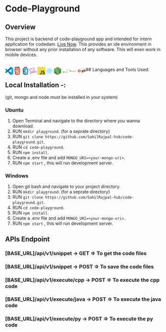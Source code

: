 # Code-Playground

## Overview

This project is backend of code-playground app and intended for intern application for codedam. [Live Now](https://code-playground-frontend-61qbvzp46-sahilrajpal-hub.vercel.app/). This provides an ide environment in browser without any prior installation of any software. This will even work in mobile devices.

<br/>
## Languages and Tools Used:

<img align="left" alt="Visual Studio Code" width="26px" src="https://raw.githubusercontent.com/github/explore/80688e429a7d4ef2fca1e82350fe8e3517d3494d/topics/visual-studio-code/visual-studio-code.png" />
<img align="left" alt="HTML5" width="26px" src="https://raw.githubusercontent.com/github/explore/80688e429a7d4ef2fca1e82350fe8e3517d3494d/topics/html/html.png" />
<img align="left" alt="CSS3" width="26px" src="https://raw.githubusercontent.com/github/explore/80688e429a7d4ef2fca1e82350fe8e3517d3494d/topics/css/css.png" />
<img align="left" alt="Sass" width="26px" src="https://raw.githubusercontent.com/github/explore/80688e429a7d4ef2fca1e82350fe8e3517d3494d/topics/sass/sass.png" />
<img align="left" alt="JavaScript" width="26px" src="https://raw.githubusercontent.com/github/explore/80688e429a7d4ef2fca1e82350fe8e3517d3494d/topics/javascript/javascript.png" />
<img align="left" alt="React" width="26px" src="https://raw.githubusercontent.com/github/explore/80688e429a7d4ef2fca1e82350fe8e3517d3494d/topics/react/react.png" />
<img align="left" alt="Node.js" width="26px" src="https://raw.githubusercontent.com/github/explore/80688e429a7d4ef2fca1e82350fe8e3517d3494d/topics/nodejs/nodejs.png" />
<img align="left" alt="MySQL" width="26px" src="https://raw.githubusercontent.com/github/explore/80688e429a7d4ef2fca1e82350fe8e3517d3494d/topics/mysql/mysql.png" />
<img align="left" alt="MongoDB" width="26px" src="https://raw.githubusercontent.com/github/explore/80688e429a7d4ef2fca1e82350fe8e3517d3494d/topics/mongodb/mongodb.png" />
<img align="left" alt="Git" width="26px" src="https://raw.githubusercontent.com/github/explore/80688e429a7d4ef2fca1e82350fe8e3517d3494d/topics/git/git.png" />

<br />

## Local Installation -:

(git, mongo and node must be installed in your system)

### Ubuntu

1. Open Terminal and navigate to the directory where you wanna download.
2. RUN `mkdir playground`. (for a seprate directory)
3. RUN `git clone https://github.com/SahilRajpal-hub/code-playground.git`.
4. RUN `cd code-playground`.
5. RUN `npm install`.
6. Create a .env file and add `MONGO_URI=<your-mongo-uri>`.
7. RUN `npm start` , this will run development server.

### Windows

1. Open git bash and navigate to your project directory.
2. RUN `mkdir playground`. (for a seprate directory)
3. RUN `git clone https://github.com/SahilRajpal-hub/code-playground.git`.
4. RUN `cd code-playground`.
5. RUN `npm install`.
6. Create a .env file and add `MONGO_URI=<your-mongo-uri>`.
7. RUN `npm start` , this will run development server.

## APIs Endpoint

### [BASE_URL]/api/v1/snippet -> GET => To get the code files

### [BASE_URL]/api/v1/snippet -> POST => To save the code files

### [BASE_URL]/api/v1/execute/cpp -> POST => To execute the cpp code

### [BASE_URL]/api/v1/execute/java -> POST => To execute the java code

### [BASE_URL]/api/v1/execute/py -> POST => To execute the py code

